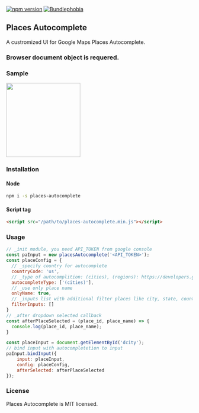 [![npm version](https://img.shields.io/npm/v/places-autocomplete.svg?style=flat)](https://www.npmjs.com/package/places-autocomplete) [![Bundlephobia](https://badgen.net/bundlephobia/minzip/places-autocomplete)](https://bundlephobia.com/result?p=places-autocomplete)

## Places Autocomplete

A custromized UI for Google Maps Places Autocomplete.

### Browser document object is requered.

### Sample
<img src="https://raw.githubusercontent.com/rgbutov/places-autocomplete/master/sample/sample.png" height="200">

### Installation
#### Node
```bash
npm i -s places-autocomplete
```
#### Script tag
```html
<script src="/path/to/places-autocomplete.min.js"></script>
```

### Usage
```js
// _init module, you need API_TOKEN from google console
const paInput = new placesAutocomplete('<API_TOKEN>');
const placeConfig = {
  // _specify country for autocomplete
  countryCode: 'us',
  // _type of autocomplition: (cities), (regions): https://developers.google.com/maps/documentation/javascript/places-autocomplete
  autocompleteType: ['(cities)'],
  // _use only place name
  onlyName: true,
  // _inputs list with additional filter places like city, state, country
  filterInputs: []
} 
// _after dropdown selected callback
const afterPlaceSelected = (place_id, place_name) => {
  console.log(place_id, place_name);
}

const placeInput = document.getElementById('dcity');
// bind input with autocompletetion to input
paInput.bindInput({
    input: placeInput, 
    config: placeConfig,
    afterSelected: afterPlaceSelected
});
```

### License
Places Autocomplete is MIT licensed.